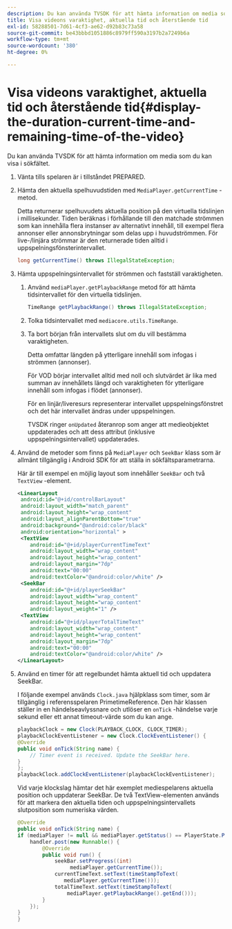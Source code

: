 ```yaml
---
description: Du kan använda TVSDK för att hämta information om media som du kan visa i sökfältet.
title: Visa videons varaktighet, aktuella tid och återstående tid
exl-id: 58288501-7d61-4cf3-ae62-d92b83c73a58
source-git-commit: be43bbbd1051886c8979ff590a3197b2a7249b6a
workflow-type: tm+mt
source-wordcount: '380'
ht-degree: 0%

---
```


# Visa videons varaktighet, aktuella tid och återstående tid{#display-the-duration-current-time-and-remaining-time-of-the-video}

Du kan använda TVSDK för att hämta information om media som du kan visa i sökfältet.

1. Vänta tills spelaren är i tillståndet PREPARED.
1. Hämta den aktuella spelhuvudstiden med `MediaPlayer.getCurrentTime` -metod.

   Detta returnerar spelhuvudets aktuella position på den virtuella tidslinjen i millisekunder. Tiden beräknas i förhållande till den matchade strömmen som kan innehålla flera instanser av alternativt innehåll, till exempel flera annonser eller annonsbrytningar som delas upp i huvudströmmen. För live-/linjära strömmar är den returnerade tiden alltid i uppspelningsfönsterintervallet.

   ```java
   long getCurrentTime() throws IllegalStateException;
   ```

1. Hämta uppspelningsintervallet för strömmen och fastställ varaktigheten.
   1. Använd `mediaPlayer.getPlaybackRange` metod för att hämta tidsintervallet för den virtuella tidslinjen.

      ```java
      TimeRange getPlaybackRange() throws IllegalStateException;
      ```

   1. Tolka tidsintervallet med `mediacore.utils.TimeRange`.
   1. Ta bort början från intervallets slut om du vill bestämma varaktigheten.

      Detta omfattar längden på ytterligare innehåll som infogas i strömmen (annonser).

      För VOD börjar intervallet alltid med noll och slutvärdet är lika med summan av innehållets längd och varaktigheten för ytterligare innehåll som infogas i flödet (annonser).

      För en linjär/liveresurs representerar intervallet uppspelningsfönstret och det här intervallet ändras under uppspelningen.

      TVSDK ringer `onUpdated` återanrop som anger att medieobjektet uppdaterades och att dess attribut (inklusive uppspelningsintervallet) uppdaterades.

1. Använd de metoder som finns på `MediaPlayer` och `SeekBar` klass som är allmänt tillgänglig i Android SDK för att ställa in sökfältsparametrarna.

   Här är till exempel en möjlig layout som innehåller `SeekBar` och två `TextView` -element.

   ```xml
   <LinearLayout 
    android:id="@+id/controlBarLayout" 
    android:layout_width="match_parent" 
    android:layout_height="wrap_content" 
    android:layout_alignParentBottom="true" 
    android:background="@android:color/black" 
    android:orientation="horizontal" > 
    <TextView 
       android:id="@+id/playerCurrentTimeText" 
       android:layout_width="wrap_content" 
       android:layout_height="wrap_content" 
       android:layout_margin="7dp" 
       android:text="00:00" 
       android:textColor="@android:color/white" /> 
    <SeekBar 
       android:id="@+id/playerSeekBar" 
       android:layout_width="wrap_content" 
       android:layout_height="wrap_content" 
       android:layout_weight="1" /> 
    <TextView 
       android:id="@+id/playerTotalTimeText" 
       android:layout_width="wrap_content" 
       android:layout_height="wrap_content" 
       android:layout_margin="7dp" 
       android:text="00:00" 
       android:textColor="@android:color/white" /> 
   </LinearLayout>
   ```

1. Använd en timer för att regelbundet hämta aktuell tid och uppdatera SeekBar.

   I följande exempel används `Clock.java` hjälpklass som timer, som är tillgänglig i referensspelaren PrimetimeReference. Den här klassen ställer in en händelseavlyssnare och utlöser en `onTick` -händelse varje sekund eller ett annat timeout-värde som du kan ange.

   ```java
   playbackClock = new Clock(PLAYBACK_CLOCK, CLOCK_TIMER); 
   playbackClockEventListener = new Clock.ClockEventListener() { 
   @Override 
   public void onTick(String name) { 
       // Timer event is received. Update the SeekBar here. 
   } 
   }; 
   playbackClock.addClockEventListener(playbackClockEventListener);
   ```

   Vid varje klockslag hämtar det här exemplet mediespelarens aktuella position och uppdaterar SeekBar. De två TextView-elementen används för att markera den aktuella tiden och uppspelningsintervallets slutposition som numeriska värden.

   ```java
   @Override 
   public void onTick(String name) { 
   if (mediaPlayer != null && mediaPlayer.getStatus() == PlayerState.PLAYING) { 
       handler.post(new Runnable() { 
           @Override 
           public void run() { 
               seekBar.setProgress((int)  
                    mediaPlayer.getCurrentTime()); 
               currentTimeText.setText(timeStampToText( 
                  mediaPlayer.getCurrentTime())); 
               totalTimeText.setText(timeStampToText( 
                   mediaPlayer.getPlaybackRange().getEnd())); 
           } 
       }); 
   } 
   }
   ```

